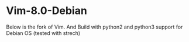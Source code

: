 # Vim-8.0-Debian
Below is the fork of Vim. And Build with python2 and python3 support for Debian OS (tested with strech)
